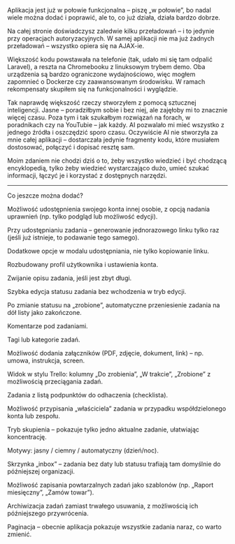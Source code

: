 

Aplikacja jest już w połowie funkcjonalna – piszę „w połowie”, bo nadal wiele można dodać i poprawić, ale to, co już działa, działa bardzo dobrze.

Na całej stronie doświadczysz zaledwie kilku przeładowań – i to jedynie przy operacjach autoryzacyjnych. W samej aplikacji nie ma już żadnych przeładowań – wszystko opiera się na AJAX-ie.

Większość kodu powstawała na telefonie (tak, udało mi się tam odpalić Laravel), a reszta na Chromebooku z linuksowym trybem demo. Oba urządzenia są bardzo ograniczone wydajnościowo, więc mogłem zapomnieć o Dockerze czy zaawansowanym środowisku. W ramach rekompensaty skupiłem się na funkcjonalności i wyglądzie.

Tak naprawdę większość rzeczy stworzyłem z pomocą sztucznej inteligencji. Jasne – poradziłbym sobie i bez niej, ale zajęłoby mi to znacznie więcej czasu. Poza tym i tak szukałbym rozwiązań na forach, w poradnikach czy na YouTubie – jak każdy. AI pozwalało mi mieć wszystko z jednego źródła i oszczędzić sporo czasu. Oczywiście AI nie stworzyła za mnie całej aplikacji – dostarczała jedynie fragmenty kodu, które musiałem dostosować, połączyć i dopisać resztę sam.

Moim zdaniem nie chodzi dziś o to, żeby wszystko wiedzieć i być chodzącą encyklopedią, tylko żeby wiedzieć wystarczająco dużo, umieć szukać informacji, łączyć je i korzystać z dostępnych narzędzi.


---

Co jeszcze można dodać?

Możliwość udostępnienia swojego konta innej osobie, z opcją nadania uprawnień (np. tylko podgląd lub możliwość edycji).

Przy udostępnianiu zadania – generowanie jednorazowego linku tylko raz (jeśli już istnieje, to podawanie tego samego).

Dodatkowe opcje w modalu udostępniania, nie tylko kopiowanie linku.

Rozbudowany profil użytkownika i ustawienia konta.

Zwijanie opisu zadania, jeśli jest zbyt długi.

Szybka edycja statusu zadania bez wchodzenia w tryb edycji.

Po zmianie statusu na „zrobione”, automatyczne przeniesienie zadania na dół listy jako zakończone.

Komentarze pod zadaniami.

Tagi lub kategorie zadań.

Możliwość dodania załączników (PDF, zdjęcie, dokument, link) – np. umowa, instrukcja, screen.

Widok w stylu Trello: kolumny „Do zrobienia”, „W trakcie”, „Zrobione” z możliwością przeciągania zadań.

Zadania z listą podpunktów do odhaczenia (checklista).

Możliwość przypisania „właściciela” zadania w przypadku współdzielonego konta lub zespołu.

Tryb skupienia – pokazuje tylko jedno aktualne zadanie, ułatwiając koncentrację.

Motywy: jasny / ciemny / automatyczny (dzień/noc).

Skrzynka „inbox” – zadania bez daty lub statusu trafiają tam domyślnie do późniejszej organizacji.

Możliwość zapisania powtarzalnych zadań jako szablonów (np. „Raport miesięczny”, „Zamów towar”).

Archiwizacja zadań zamiast trwałego usuwania, z możliwością ich późniejszego przywrócenia.

Paginacja – obecnie aplikacja pokazuje wszystkie zadania naraz, co warto zmienić.


